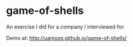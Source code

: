 # game-of-shells

An exercise I did for a company I interviewed for.

Demo at: http://uanjoze.github.io/game-of-shells/
